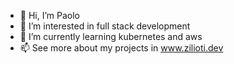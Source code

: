 - 👋 Hi, I’m Paolo
- 👀 I’m interested in full stack development
- 🌱 I’m currently learning kubernetes and aws
- 📫 See more about my projects in www.zilioti.dev
